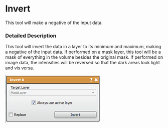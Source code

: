 # Invert

This tool will make a negative of the input data.

### Detailed Description

This tool will invert the data in a layer to its minimum and maximum, making a negative of the input data. If performed on a mask layer, this tool will be a mask of everything in the volume besides the original mask. If performed on image data, the intensities will be reversed so that the dark areas look light and vis versa.

![alt text](../images/InvertGUI.png)
